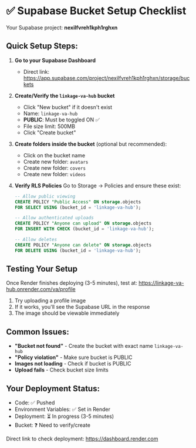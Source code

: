 # ✅ Supabase Bucket Setup Checklist

Your Supabase project: **nexilfvreh1kph1rghxn**

## Quick Setup Steps:

1. **Go to your Supabase Dashboard**
   - Direct link: https://app.supabase.com/project/nexilfvreh1kph1rghxn/storage/buckets

2. **Create/Verify the `linkage-va-hub` bucket**
   - Click "New bucket" if it doesn't exist
   - Name: `linkage-va-hub`
   - **PUBLIC**: Must be toggled ON ✅
   - File size limit: 500MB
   - Click "Create bucket"

3. **Create folders inside the bucket** (optional but recommended):
   - Click on the bucket name
   - Create new folder: `avatars`
   - Create new folder: `covers`  
   - Create new folder: `videos`

4. **Verify RLS Policies**
   Go to Storage → Policies and ensure these exist:
   
   ```sql
   -- Allow public viewing
   CREATE POLICY "Public Access" ON storage.objects 
   FOR SELECT USING (bucket_id = 'linkage-va-hub');
   
   -- Allow authenticated uploads
   CREATE POLICY "Anyone can upload" ON storage.objects 
   FOR INSERT WITH CHECK (bucket_id = 'linkage-va-hub');
   
   -- Allow deletes
   CREATE POLICY "Anyone can delete" ON storage.objects 
   FOR DELETE USING (bucket_id = 'linkage-va-hub');
   ```

## Testing Your Setup

Once Render finishes deploying (3-5 minutes), test at:
https://linkage-va-hub.onrender.com/va/profile

1. Try uploading a profile image
2. If it works, you'll see the Supabase URL in the response
3. The image should be viewable immediately

## Common Issues:

- **"Bucket not found"** - Create the bucket with exact name `linkage-va-hub`
- **"Policy violation"** - Make sure bucket is PUBLIC
- **Images not loading** - Check if bucket is PUBLIC
- **Upload fails** - Check bucket size limits

## Your Deployment Status:
- Code: ✅ Pushed
- Environment Variables: ✅ Set in Render
- Deployment: ⏳ In progress (3-5 minutes)
- Bucket: ❓ Need to verify/create

Direct link to check deployment: https://dashboard.render.com